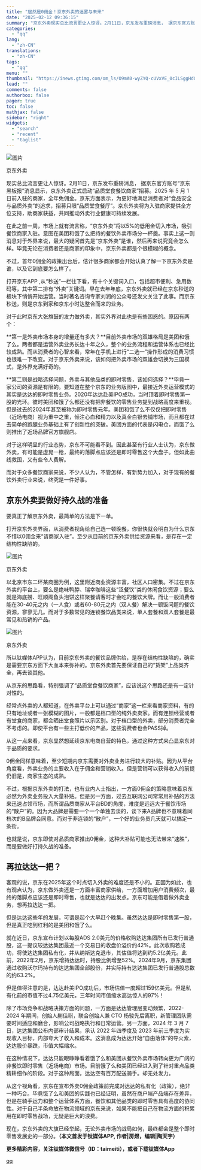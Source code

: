 ```yaml
---
title: "居然是0佣金！京东外卖的迷雾与未来"
date: "2025-02-12 09:36:15"
summary: "京东外卖现实总比流言更让人惊讶。2月11日，京东发布重磅消息， 据京东官方账号“京东黑板报”消息显示..."
categories:
  - "qq"
lang:
  - "zh-CN"
translations:
  - "zh-CN"
tags:
  - "qq"
menu: ""
thumbnail: "https://inews.gtimg.com/om_ls/O9mA0-wyZYQ-cUVxVE_0cILSggHdQpk1DetQdNiLbpqzAAA_640360/0"
lead: ""
comments: false
authorbox: false
pager: true
toc: false
mathjax: false
sidebar: "right"
widgets:
  - "search"
  - "recent"
  - "taglist"
---
```


![图片](https://inews.gtimg.com/om_bt/OorcDvTaL864o_rngjzSy9eTtVDhBNxvYMcDOz_NRT2iMAA/641)

京东外卖

现实总比流言更让人惊讶。2月11日，京东发布重磅消息， 据京东官方账号“京东黑板报”消息显示，京东外卖正式启动“品质堂食餐饮商家”招募。2025 年 5 月 1 日前入驻的商家，全年免佣金。京东方面表示，为更好地满足消费者对“食品安全与品质外卖”的追求，招募只限“品质堂食餐厅”。京东外卖将为入驻商家提供全方位支持，助商家获益，共同推动外卖行业健康可持续发展。

在此之前一周，市场上就有流言称，“京东外卖”将以5%的低用金切入市场，吸引餐饮商家入驻。意图在美团和饿了么把持的餐饮外卖市场分一杯羹。事实上这一则消息对于外界来说，最大的疑问首先是“京东外卖”是谁，然后再来说究竟会怎么样。毕竟无论在消费者还是商家的印象中，京东外卖都是个很模糊的概念。

不过，首年0佣金的政策出台后，估计很多商家都会开始认真了解一下京东外卖是谁，以及它到底要怎么样了。

打开京东APP ,从“秒送”一栏往下看，有十个关键词入口，包括超市便利、急用数码等，其中第二排有“外卖”关键词。早在去年年底，京东外卖就已经在京东秒送的板块下悄悄开始运营。当时著名咨询专家刘润的公众号还发文关注了此事。而京东秒送，则是京东到家和京东小时达整合而来的业务。

对于此时京东大张旗鼓的发力做外卖，其实外界对此也是有些困惑的。原因有两个：

**第一是外卖市场本身的增量还有多大？**目前外卖市场的双雄格局是美团和饿了么。两者都是运营外卖业务长达十年之久，整个的业务流程和运营体系也已经比较成熟。而从消费者的心智来看，常年在手机上进行“二选一”操作形成的消费习惯也很难一下改变。对于京东外卖来说，该如何把外卖市场的双雄会切换为三国模式，是外界充满好奇的。

**第二则是战略选择问题，外卖与其他品类的即时零售，该如何选择？**毕竟一家公司的资源是有限的。要知道在整个京东的业务版图中，最接近外卖运营模式的其实是达达的即时零售业务。2020年达达赴美IPO成功，当时顶着即时零售第一股的光环。彼时美团和饿了么都还没有把非餐饮的零售业务提到战略高度来重视。但是过去的2024年甚至被称为即时零售元年。美团和饿了么不仅仅把即时零售（近场电商）视为重中之重，倾注心血和精力以及真金白银去铺市场，而且都在过去简单的跑腿业务基础上有了创新性的突破。美团方面的代表是闪电仓，而饿了么则推出了近场品牌官方旗舰店。

对于这样明显的行业态势，京东不可能看不到。因此甚至有行业人士认为，京东做外卖，有可能是虚晃一枪，最终的落脚点应该还是即时零售这个大盘子。但如此曲线救国，又有些令人费解。

而对于众多餐饮商家来说，不少人认为，不管怎样，有新势力加入，对于现有的餐饮外卖行业来说，终究是一件好事。

**京东外卖要做好持久战的准备**
-----------------

要真正了解京东外卖，最简单的方法是下一单。

打开京东外卖界面，从消费者视角给自己选一顿晚餐，你很快就会明白为什么京东不惜以0佣金来“请商家入驻”。至少从目前的京东外卖供给资源来看，是存在一定结构性缺陷的。

![图片](https://inews.gtimg.com/om_bt/OY0dNeK86we-cuu-iFsJOgVtjPqJDDjDzhvY30DRY2mSsAA/641)

京东外卖

以北京市东二环某商圈为例，这里附近商业资源丰富，社区人口密集。不过在京东外卖的平台上，要么是绝味鸭脖、瑞幸咖啡这些“泛餐饮”类的休闲食饮资源；要么就是海底捞、旺顺阁鱼头泡饼这样聚餐请客时才会吃的餐饮大牌。而让一般消费者能在30-40元之内（一人食）或者60-80元之内（双人餐）解决一顿饭问题的餐饮资源，寥寥无几。而对于多数常见的连锁餐饮品类来说，单人套餐和双人套餐是最常见和热销的产品。

![图片](https://inews.gtimg.com/om_bt/O9tiKErSt3kC_nb3JbxUJqaS4sfCzr5_4l2Sj-zLHAvdwAA/641)

京东外卖

所以钛媒体APP认为，目前京东外卖的餐饮品牌供给，是存在结构性缺陷的，确实是需要京东方面下大血本来弥补的。京东外卖首先要保证自己的“货架”上品类齐全，再去谈其他。

从京东的思路看，特别强调了“品质堂食餐饮商家”，应该说这个思路还是有一定针对性的。

经常点外卖的人都知道，在外卖平台上可以通过“商家”这一栏来看商家资料，有的只有地址或者一张模糊的图片，一般都是档口型的纯外卖卖家。而有连锁经营或者有堂食的商家，都会晒出堂食照片以示区别。对于档口型的外卖，部分消费者完全不考虑的。即使平台有一些主打低价的产品，这些消费者也会PASS掉。

从这一点来看，京东显然想延续京东电商自营的特色，通过这种方式来凸显京东对于品质的要求。

0佣金同样意味着，至少短期内京东需要对外卖业务进行较大的补贴。因为从平台角度看，外卖业务的主要收入在于佣金和营销收入。但是营销可以获得收入的前提仍旧是，商家生态的成熟。

不过，根据京东外卖的打法，也有业内人士指出，一方面0佣金的策略意味着京东必然为外卖业务投入大量补贴。但是另一方面，过去互联网公司常常用补贴的方法来迅速占领市场，而所谓品质商家从平台BD的角度，难度是远远大于餐饮市场的“散户”的。因为大品牌是需要一个一个单独去谈的，谈下来A品牌也不意味着同档次的B品牌会同意。而对于非连锁的“散户”，一个好的业务员几天就可以搞定一条街。

也就是说，京东即使对品质商家推出0佣金，这种大补贴可能也无法带来“速胜”，而是要做好打持久战的准备。

再拉达达一把？
-------

客观的说，京东在2025年这个时点切入外卖的难度还是不小的。正因为如此，也有观点认为，京东做外卖还是一方面丰富商家供给，一方面增加用户消费频次，最终的落脚点应该还是即时零售，也就是达达的出发点。京东可能是借着做外卖业务，想再拉达达一把。

但是达达这些年的发展，可谓是起个大早赶个晚集。虽然达达是即时零售第一股，但是真正吃到红利的是美团和饿了么。

就在近日，京东宣布计划以每股ADS 2.0美元的价格收购达达集团所有已发行普通股，这一提议较达达集团最近一个交易日的收盘价溢价约42%。此次收购若成功，将使达达集团私有化，并从纳斯达克退市，其估值将达到约5.2亿美元。此前，2022年2月，京东增持达达时，持股比例增至52%。2024年9月，京东集团通过收购沃尔玛持有的达达集团全部股份，并实际持有达达集团已发行普通股总数的约63.2%。

但是值得注意的是，达达赴美IPO成功后，市场估值一度超过159亿美元。但是私有化前的市值不过4.75亿美元，三年时间市值缩水高达惊人的97%！

除了市场竞争和战略决策方面的问题，一方面是达达管理层变动频繁，2022-2024 年期间，创始人蒯佳祺，联合创始人兼 CTO 杨骏先后离职，新管理团队需要时间适应和磨合，影响公司战略执行和日常运营。另一方面，2024 年 3 月 7 日，达达集团公布内部审计结果，承认 2022 年四季度及 2023 年前三季度为实现收入目标，内部夸大了收入和成本。这消息成为达达开始“自由落体”的导火索，达达股价暴跌，市值大幅缩水。

在这种情况下，达达只能眼睁睁看着饿了么和美团从餐饮外卖市场转向更为广阔的非餐饮即时零售（近场电商）市场。目前饿了么和美团已经进入到了针对重点品类精耕细作的阶段。对于这种局面，达达空有百万配送骑手。却无处发力。

从这个视角看，京东在宣布外卖0佣金政策前完成对达达的私有化（政策），绝非一种巧合。毕竟饿了么和美团的实践也已经证明，虽然在商户端产品端存在差异，但是在骑手运力和整个运营体系方面，餐饮和其他品类的即时零售具有高度的协同性。对于自己半条命放在物流领域的京东来说，如果不能把自己在物流方面的积累用在即时零售战场，无疑是巨大的浪费。

现在，京东外卖的大旗已经举起，无论外卖市场的战局如何，最终都会是整个即时零售发展史的一部分。**（本文首发于钛媒体APP, 作者|房煜，编辑|陶天宇）**

**更多精彩内容，关注钛媒体微信号（ID：taimeiti），或者下载钛媒体App**

[qq](https://new.qq.com/rain/a/20250212A027RS00)
